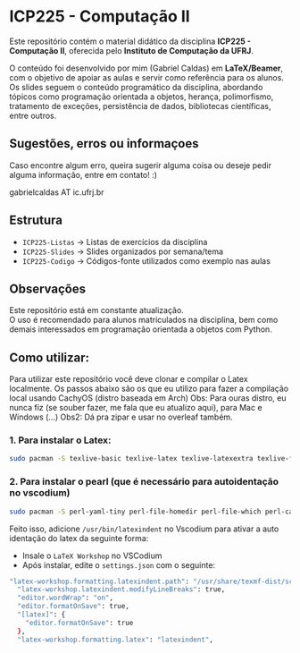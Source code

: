 # ICP225 - Computação II

Este repositório contém o material didático da disciplina **ICP225 - Computação II**, oferecida pelo **Instituto de Computação da UFRJ**.

O conteúdo foi desenvolvido por mim (Gabriel Caldas) em **LaTeX/Beamer**, com o objetivo de apoiar as aulas e servir como referência para os alunos.  
Os slides seguem o conteúdo programático da disciplina, abordando tópicos como programação orientada a objetos, herança, polimorfismo, tratamento de exceções, persistência de dados, bibliotecas científicas, entre outros.

## Sugestões, erros ou informaçoes
Caso encontre algum erro, queira sugerir alguma coisa ou deseje pedir alguma informação, entre em contato! :)

gabrielcaldas AT ic.ufrj.br

## Estrutura

- `ICP225-Listas` → Listas de exercícios da disciplina  
- `ICP225-Slides` → Slides organizados por semana/tema  
- `ICP225-Codigo` → Códigos-fonte utilizados como exemplo nas aulas 
## Observações

Este repositório está em constante atualização.  
O uso é recomendado para alunos matriculados na disciplina, bem como demais interessados em programação orientada a objetos com Python.

## Como utilizar:

Para utilizar este repositório você deve clonar e compilar o Latex localmente. 
Os passos abaixo são os que eu utilizo para fazer a compilação local usando CachyOS (distro baseada em Arch)
Obs: Para ouras distro, eu nunca fiz (se souber fazer, me fala que eu atualizo aqui), para Mac e Windows (...)
Obs2: Dá pra zipar e usar no overleaf também.

### 1. Para instalar o Latex:
```bash
sudo pacman -S texlive-basic texlive-latex texlive-latexextra texlive-fontsextra texlive-langportuguese texlive-binextra texlive-pictures texlive-mathscience
```

### 2. Para instalar o pearl (que é necessário para autoidentação no vscodium)
```bash
sudo pacman -S perl-yaml-tiny perl-file-homedir perl-file-which perl-capture-tiny
```

Feito isso, adicione `/usr/bin/latexindent` no Vscodium para ativar a auto identação do latex da seguinte forma: 

- Insale o `LaTeX Workshop` no VSCodium
- Após instalar, edite o `settings.json` com o seguinte:

```bash
"latex-workshop.formatting.latexindent.path": "/usr/share/texmf-dist/scripts/latexindent/latexindent.pl",
  "latex-workshop.latexindent.modifyLineBreaks": true,
  "editor.wordWrap": "on",
  "editor.formatOnSave": true,
  "[latex]": {
    "editor.formatOnSave": true
  },
  "latex-workshop.formatting.latex": "latexindent",
```